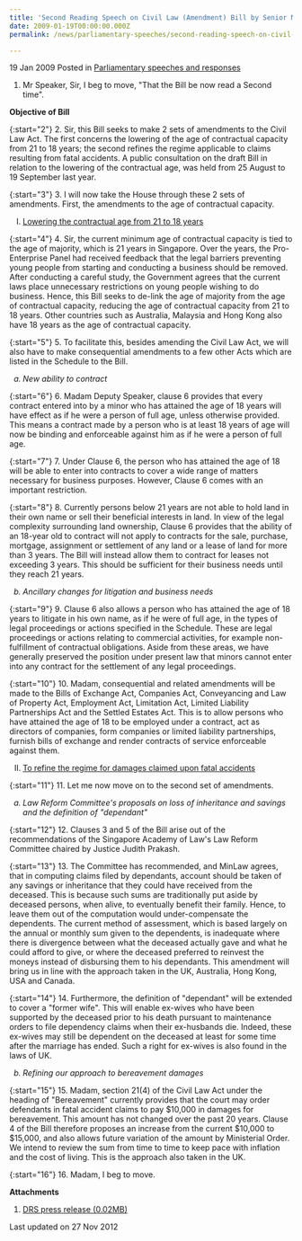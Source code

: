 ```yaml
---
title: 'Second Reading Speech on Civil Law (Amendment) Bill by Senior Minister of State Assoc Prof Ho Peng Kee'
date: 2009-01-19T00:00:00.000Z
permalink: /news/parliamentary-speeches/second-reading-speech-on-civil-law-amendment-bill-by-senior-minister-of-state-assoc-prof-ho-peng/

---
```



19 Jan 2009 Posted in [Parliamentary speeches and responses](/news/parliamentary-speeches) 

1. Mr Speaker, Sir, I beg to move, "That the Bill be now read a Second time".

**Objective of Bill**

{:start="2"}
2. Sir, this Bill seeks to make 2 sets of amendments to the Civil Law Act. The first concerns the lowering of the age of contractual capacity from 21 to 18 years; the second refines the regime applicable to claims resulting from fatal accidents. A public consultation on the draft Bill in relation to the lowering of the contractual age, was held from 25 August to 19 September last year.

{:start="3"}
3. I will now take the House through these 2 sets of amendments. First, the amendments to the age of contractual capacity.

<ol style="list-style-type: upper-roman">
<li><u>Lowering the contractual age from 21 to 18 years </u></li>
</ol>

{:start="4"}
4. Sir, the current minimum age of contractual capacity is tied to the age of majority, which is 21 years in Singapore.  Over the years, the Pro-Enterprise Panel had received feedback that the legal barriers preventing young people from starting and conducting a business should be removed. After conducting a careful study, the Government agrees that the current laws place unnecessary restrictions on young people wishing to do business. Hence, this Bill seeks to de-link the age of majority from the age of contractual capacity, reducing the age of contractual capacity from 21 to 18 years.  Other countries such as Australia, Malaysia and Hong Kong also have 18 years as the age of contractual capacity.

{:start="5"}
5. To facilitate this, besides amending the Civil Law Act, we will also have to make consequential amendments to a few other Acts which are listed in the Schedule to the Bill.


<ol style="list-style-type: lower-alpha">
<li style="font-style: italic">New ability to contract</li>
</ol>

{:start="6"}
6. Madam Deputy Speaker, clause 6 provides that every contract entered into by a minor who has attained the age of 18 years will have effect as if he were a person of full age, unless otherwise provided. This means a contract made by a person who is at least 18 years of age will now be binding and enforceable against him as if he were a person of full age.

{:start="7"}
7. Under Clause 6, the person who has attained the age of 18 will be able to enter into contracts to cover a wide range of matters necessary for business purposes. However, Clause 6 comes with an important restriction.

{:start="8"}
8. Currently persons below 21 years are not able to hold land in their own name or sell their beneficial interests in land. In view of the legal complexity surrounding land ownership, Clause 6 provides that the ability of an 18-year old to contract will not apply to contracts for the sale, purchase, mortgage, assignment or settlement of any land or a lease of land for more than 3 years. The Bill will instead allow them to contract for leases not exceeding 3 years. This should be sufficient for their business needs until they reach 21 years.


<ol start="2" style="list-style-type: lower-alpha">
<li style="font-style: italic">Ancillary changes for litigation and business needs</li>
</ol>


{:start="9"}
9. Clause 6 also allows a person who has attained the age of 18 years to litigate in his own name, as if he were of full age, in the types of legal proceedings or actions specified in the Schedule. These are legal proceedings or actions relating to commercial activities, for example non-fulfillment of contractual obligations.  Aside from these areas, we have generally preserved the position under present law that minors cannot enter into any contract for the settlement of any legal proceedings.

{:start="10"}
10. Madam, consequential and related amendments will be made to the Bills of Exchange Act, Companies Act, Conveyancing and Law of Property Act, Employment Act, Limitation Act, Limited Liability Partnerships Act and the Settled Estates Act.  This is to allow persons who have attained the age of 18 to be employed under a contract, act as directors of companies, form companies or limited liability partnerships, furnish bills of exchange and render contracts of service enforceable against them.


<ol start="2" style="list-style-type: upper-roman">
<li><u>To refine the regime for damages claimed upon fatal accidents </u></li>
</ol>

{:start="11"}
11. Let me now move on to the second set of amendments.


<ol style="list-style-type: lower-alpha">
<li style="font-style: italic">Law Reform Committee's proposals on loss of inheritance and savings and the definition of "dependant"</li>
</ol>

{:start="12"}
12. Clauses 3 and 5 of the Bill arise out of the recommendations of the Singapore Academy of  Law's Law Reform Committee chaired by  Justice Judith Prakash.

{:start="13"}
13. The Committee has recommended, and MinLaw agrees, that in computing claims filed by dependants, account should be taken of any savings or inheritance that they could have received from the deceased. This is because such sums are traditionally put aside by deceased persons, when alive, to eventually benefit their family. Hence, to leave them out of the computation would under-compensate the dependents.  The current method of assessment, which is based largely on the annual or monthly sum given to the dependents, is inadequate where there is divergence between what the deceased actually gave and what he could afford to give, or where the deceased preferred to reinvest the moneys instead of disbursing them to his dependants. This amendment will bring us in line with the approach taken in the UK, Australia, Hong Kong, USA and Canada.

{:start="14"}
14. Furthermore, the definition of "dependant" will be extended to cover a "former wife". This will enable ex-wives who have been supported by the deceased prior to his death pursuant to maintenance orders to file dependency claims when their ex-husbands die. Indeed, these ex-wives may still be dependent on the deceased at least for some time after the marriage has ended. Such a right for ex-wives is also found in the laws of UK.

<ol start="2" style="list-style-type: lower-alpha">
<li style="font-style: italic">Refining our approach to bereavement damages </li>
</ol>

{:start="15"}
15. Madam, section 21(4) of the Civil Law Act under the heading of "Bereavement" currently provides that the court may order defendants in fatal accident claims to pay $10,000 in damages for bereavement. This amount has not changed over the past 20 years.  Clause 4 of the Bill therefore proposes an increase from the current $10,000 to $15,000, and also allows future variation of the amount by Ministerial Order.  We intend to review the sum from time to time to keep pace with inflation and the cost of living.  This is the approach also taken in the UK.

{:start="16"}
16. Madam, I beg to move.

**Attachments**  
1. [DRS press release (0.02MB)](/files/news/parliamentary-speeches/2009/01/linkclick0bfc.pdf)


<p class="right-side-updated">Last updated on 27 Nov 2012</p> 
